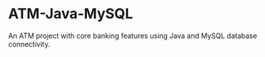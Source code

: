 # ATM-Java-MySQL
An ATM project with core banking features using Java and MySQL database connectivity.
